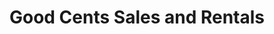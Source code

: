 ---
title: "Good Cents Sales and Rentals"
url: /newberry/good-cents-sales-and-rentals/
shop: Möbel
---